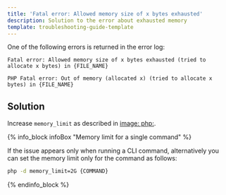 ```yaml
---
title: 'Fatal error: Allowed memory size of x bytes exhausted'
description: Solution to the error about exhausted memory
template: troubleshooting-guide-template
---
```


One of the following errors is returned in the error log:

```text
Fatal error: Allowed memory size of x bytes exhausted (tried to allocate x bytes) in {FILE_NAME}
```

```text
PHP Fatal error: Out of memory (allocated x) (tried to allocate x bytes) in {FILE_NAME}
```



## Solution

Increase `memory_limit` as described in [image: php:](/docs/scos/dev/the-docker-sdk/{{site.version}}/deploy-file-reference-1.0.html#image-php).


{% info_block infoBox "Memory limit for a single command" %}

If the issue appears only when running a CLI command, alternatively you can set the memory limit only for the command as follows:

```bash
php -d memory_limit=2G {COMMAND}
```

{% endinfo_block %}
